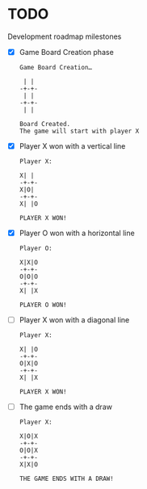 # TODO

Development roadmap milestones

- [X] Game Board Creation phase

    ```
    Game Board Creation…
  
     | |
    -+-+-
     | |
    -+-+-
     | |
  
    Board Created.
    The game will start with player X
    ```

- [X] Player X won with a vertical line

    ```
    Player X:
  
    X| |
    -+-+-
    X|O|
    -+-+-
    X| |O
  
    PLAYER X WON!    
    ```
  
- [X] Player O won with a horizontal line

    ```
    Player O:
  
    X|X|O
    -+-+-
    O|O|O
    -+-+-
    X| |X
  
    PLAYER O WON!    
    ```

- [ ] Player X won with a diagonal line

    ```
    Player X:
  
    X| |O
    -+-+-
    O|X|O
    -+-+-
    X| |X
  
    PLAYER X WON!    
    ```

- [ ] The game ends with a draw

    ```
    Player X:
  
    X|O|X
    -+-+-
    O|O|X
    -+-+-
    X|X|O
  
    THE GAME ENDS WITH A DRAW!    
    ```